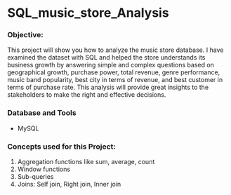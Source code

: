 # SQL_music_store_Analysis

### Objective:
This project will show you how to analyze the  music store database. I have examined the dataset with SQL and helped 
the store understands its business growth by answering simple and complex questions based on geographical growth, purchase
power, total revenue, genre performance, music band popularity, best city in terms of revenue, and best customer in terms of purchase rate.
This analysis will provide great insights to the stakeholders to make the right and effective decisions.

### Database and Tools
- MySQL

### Concepts used for this Project:
1. Aggregation functions like sum, average, count
2. Window functions
3. Sub-queries
4. Joins: Self join, Right join, Inner join







  
